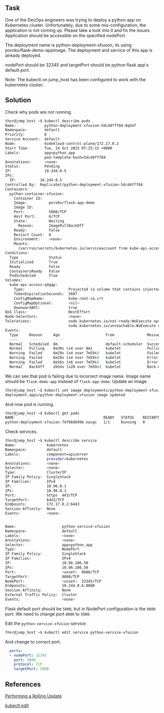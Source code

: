## Task
One of the DevOps engineers was trying to deploy a python app on Kubernetes cluster. Unfortunately, due to some mis-configuration, the application is not coming up. Please take a look into it and fix the issues. Application should be accessible on the specified nodePort.

The deployment name is python-deployment-xfusion, its using poroko/flask-demo-appimage. The deployment and service of this app is already deployed.

nodePort should be 32345 and targetPort should be python flask app's default port.

Note: The kubectl on jump_host has been configured to work with the kubernetes cluster.
## Solution
Check why pods are not running.

```sh
thor@jump_host ~$ kubectl describe pods
Name:             python-deployment-xfusion-5dcd4fff84-8qhdf
Namespace:        default
Priority:         0
Service Account:  default
Node:             kodekloud-control-plane/172.17.0.2
Start Time:       Tue, 24 Oct 2023 07:25:15 +0000
Labels:           app=python_app
                  pod-template-hash=5dcd4fff84
Annotations:      <none>
Status:           Pending
IP:               10.244.0.5
IPs:
  IP:           10.244.0.5
Controlled By:  ReplicaSet/python-deployment-xfusion-5dcd4fff84
Containers:
  python-container-xfusion:
    Container ID:   
    Image:          poroko/flask-app-demo
    Image ID:       
    Port:           5000/TCP
    Host Port:      0/TCP
    State:          Waiting
      Reason:       ImagePullBackOff
    Ready:          False
    Restart Count:  0
    Environment:    <none>
    Mounts:
      /var/run/secrets/kubernetes.io/serviceaccount from kube-api-access-q4gqp (ro)
Conditions:
  Type              Status
  Initialized       True 
  Ready             False 
  ContainersReady   False 
  PodScheduled      True 
Volumes:
  kube-api-access-q4gqp:
    Type:                    Projected (a volume that contains injected data from multiple sources)
    TokenExpirationSeconds:  3607
    ConfigMapName:           kube-root-ca.crt
    ConfigMapOptional:       <nil>
    DownwardAPI:             true
QoS Class:                   BestEffort
Node-Selectors:              <none>
Tolerations:                 node.kubernetes.io/not-ready:NoExecute op=Exists for 300s
                             node.kubernetes.io/unreachable:NoExecute op=Exists for 300s
Events:
  Type     Reason     Age                     From               Message
  ----     ------     ----                    ----               -------
  Normal   Scheduled  8m                      default-scheduler  Successfully assigned default/python-deployment-xfusion-5dcd4fff84-8qhdf to kodekloud-control-plane
  Normal   Pulling    6m30s (x4 over 8m)      kubelet            Pulling image "poroko/flask-app-demo"
  Warning  Failed     6m29s (x4 over 7m59s)   kubelet            Failed to pull image "poroko/flask-app-demo": rpc error: code = Unknown desc = failed to pull and unpack image "docker.io/poroko/flask-app-demo:latest": failed to resolve reference "docker.io/poroko/flask-app-demo:latest": pull access denied, repository does not exist or may require authorization: server message: insufficient_scope: authorization failed
  Warning  Failed     6m29s (x4 over 7m59s)   kubelet            Error: ErrImagePull
  Warning  Failed     6m16s (x6 over 7m59s)   kubelet            Error: ImagePullBackOff
  Normal   BackOff    2m54s (x20 over 7m59s)  kubelet            Back-off pulling image "poroko/flask-app-demo"
```

We can see that pod is failing due to incorrect image name. Image name should be `flask-demo-app` instead of `flask-app-demo`.
Update an image.

```sh
thor@jump_host ~$ kubectl set image deployments/python-deployment-xfusion python-container-xfusion=poroko/flask-demo-app
deployment.apps/python-deployment-xfusion image updated
```

And now pod is running.
```sh
thor@jump_host ~$ kubectl get pods
NAME                                         READY   STATUS    RESTARTS   AGE
python-deployment-xfusion-74f98d699b-xwcgc   1/1     Running   0          33s
```

Check services.

```sh
thor@jump_host ~$ kubectl describe service
Name:              kubernetes
Namespace:         default
Labels:            component=apiserver
                   provider=kubernetes
Annotations:       <none>
Selector:          <none>
Type:              ClusterIP
IP Family Policy:  SingleStack
IP Families:       IPv4
IP:                10.96.0.1
IPs:               10.96.0.1
Port:              https  443/TCP
TargetPort:        6443/TCP
Endpoints:         172.17.0.2:6443
Session Affinity:  None
Events:            <none>


Name:                     python-service-xfusion
Namespace:                default
Labels:                   <none>
Annotations:              <none>
Selector:                 app=python_app
Type:                     NodePort
IP Family Policy:         SingleStack
IP Families:              IPv4
IP:                       10.96.106.50
IPs:                      10.96.106.50
Port:                     <unset>  8080/TCP
TargetPort:               8080/TCP
NodePort:                 <unset>  32345/TCP
Endpoints:                10.244.0.6:8080
Session Affinity:         None
External Traffic Policy:  Cluster
Events:                   <none>
```

Flask default port should be `5000`, but in NodePort configuration is the `8080` port. We need to change port `8080` to `5000`.

Edit the `python-service-xfusion` service.
```sh
thor@jump_host ~$ kubectl edit service python-service-xfusion
```
And change to correct port.
```yml
  ports:
  - nodePort: 32345
    port: 5000
    protocol: TCP
    targetPort: 5000
```


## References

[Performing a Rolling Update](https://kubernetes.io/docs/tutorials/kubernetes-basics/update/update-intro/)

[kubectl edit](https://jamesdefabia.github.io/docs/user-guide/kubectl/kubectl_edit/)
